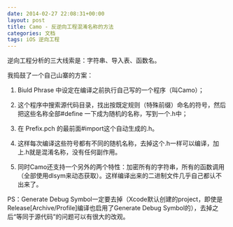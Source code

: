 ```yaml
---
date: 2014-02-27 22:08:31+00:00
layout: post
title: Camo - 反逆向工程混淆名称的方法
categories: 文档
tags: iOS 逆向工程
---
```

逆向工程分析的三大线索是：字符串、导入表、函数名。

我捣鼓了一个自己山寨的方案：

1. Biuld Phrase 中设定在编译之前执行自己写的一个程序（叫Camo）；

2. 这个程序中搜索源代码目录，找出按既定规则（特殊前缀）命名的符号，然后把这些名称全部#define 一下成为随机的名称，写到一个.h中；

3. 在 Prefix.pch 的最前面#import这个自动生成的.h。

4. 这样每次编译这些符号都有不同的随机名称，去掉这个.h一样可以编译，加上.h就是混淆名称，没有任何副作用。

5. 同时Camo还支持一个另外的两个特性：加密所有的字符串，所有的函数调用（全部使用dlsym来动态获取）。这样编译出来的二进制文件几乎自己都认不出来了。

PS：Generate Debug Symbol一定要去掉（Xcode默认创建的project，即使是Release[Archive/Profile]编译也启用了Generate Debug Symbol的），去掉之后“等同于源代码”的问题可以有很大的改观。
